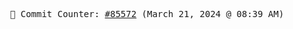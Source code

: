 <p align="center">
    <samp>
        📮 Commit Counter: <a href="https://github.com/Javascript-void0/Javascript-void0/commits/main">#85572</a> (March 21, 2024 @ 08:39 AM)
    </samp>
</p>